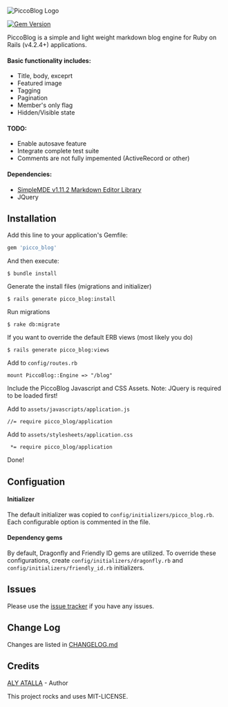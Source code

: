 ![PiccoBlog Logo](https://acentrosys.com/piccoblog/piccoblog-b.png)

[![Gem Version](https://badge.fury.io/rb/picco_blog.svg)](https://badge.fury.io/rb/picco_blog)

PiccoBlog is a simple and light weight markdown blog engine for Ruby on Rails (v4.2.4+) applications. 

#### Basic functionality includes:

- Title, body, exceprt
- Featured image
- Tagging
- Pagination
- Member's only flag
- Hidden/Visible state

#### TODO:
- Enable autosave feature
- Integrate complete test suite
- Comments are not fully impemented (ActiveRecord or other)

#### Dependencies:
- [SimpleMDE v1.11.2 Markdown Editor Library](https://simplemde.com)
- JQuery

## Installation

Add this line to your application's Gemfile:
```Ruby
gem 'picco_blog'
```

And then execute:
```
$ bundle install
```

Generate the install files (migrations and initializer)
```
$ rails generate picco_blog:install
```

Run migrations
```
$ rake db:migrate
```

If you want to override the default ERB views (most likely you do)
```
$ rails generate picco_blog:views
```

Add to `config/routes.rb`
```
mount PiccoBlog::Engine => "/blog"
```

Include the PiccoBlog Javascript and CSS Assets. Note: JQuery is required to be loaded first!

Add to `assets/javascripts/application.js`
```
//= require picco_blog/application
```

Add to `assets/stylesheets/application.css`
```
 *= require picco_blog/application
```

Done!

## Configuation

#### Initializer
The default initializer was copied to `config/initializers/picco_blog.rb`. Each configurable option is commented in the file. 

#### Dependency gems
By default, Dragonfly and Friendly ID gems are utilized. To override these configurations, create `config/initializers/dragonfly.rb` and `config/initializers/friendly_id.rb` initializers.

## Issues
Please use the [issue tracker](https://github.com/AlyAtalla/blog-app/issues) if you have any issues.

## Change Log
Changes are listed in [CHANGELOG.md](https://github.com/AlyAtalla/blog-app/blob/master/CHANGELOG.md)

## Credits
[ALY ATALLA](https://github.com/AlyAtalla) - Author

This project rocks and uses MIT-LICENSE.
